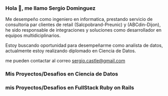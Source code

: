 ### Hola 👋, me llamo Sergio Dominguez 


Me desempeño como ingeniero en informatica, prestando servicio de consultoria par clientes de retail (Salcpobrand-Preunic) y (ABCdin-Dijon), he sido responsable de integraciones y soluciones como desarrollador en equipos multidiciplinarios.

Estoy buscando oportunidad para desempeñarme como analista de datos, actualmente estoy realizando diplomado en Ciencia de Datos.

me pueden contactar al correo sergio.castle@gmail.com

### Mis Proyectos/Desafios en Ciencia de Datos


### mis Proyectos/Desafios en FullStack Ruby on Rails

